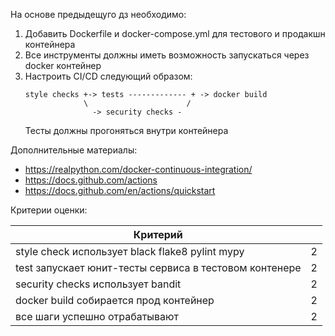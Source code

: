 На основе предыдещуго дз необходимо:

1. Добавить Dockerfile и docker-compose.yml для тестового и продакшн контейнера
2. Все инструменты должны иметь возможность запускаться через docker контейнер
3. Настроить CI/CD следующий образом:
   ```
   style checks +-> tests ------------- + -> docker build
                \                      /
                  -> security checks -
   ```
   Тесты должны прогоняться внутри контейнера

Дополнительные материалы:

* https://realpython.com/docker-continuous-integration/
* https://docs.github.com/actions
* https://docs.github.com/en/actions/quickstart

Критерии оценки:

| Критерий                                               |   |
|--------------------------------------------------------|---|
| style check использует black flake8 pylint mypy        | 2 |
| test запускает юнит-тесты сервиса в тестовом контенере | 2 |
| security checks использует bandit                      | 2 |
| docker build собирается прод контейнер                 | 2 |
| все шаги успешно отрабатывают                          | 2 |
